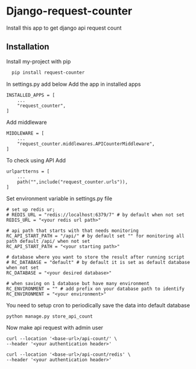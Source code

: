 
# Django-request-counter

Install this app to get django api request count


## Installation

Install my-project with pip

```bash
  pip install request-counter
```
In settings.py add below
Add the app in installed apps 
```
INSTALLED_APPS = [
    ...
    "request_counter",
]
```
Add middleware
```
MIDDLEWARE = [
    ...
    "request_counter.middlewares.APICounterMiddleware",
]
```
To check using API Add
```
urlpartterns = [
    ...
    path("",include("request_counter.urls")),
]
```
Set environment variable in settings.py file
```
# set up redis ur;
# REDIS_URL = "redis://localhost:6379/7" # by default when not set
REDIS_URL = "<your redis url path>"

# api path that starts with that needs monitoring
RC_API_START_PATH = "/api/" # by default set "" for monitoring all path default /api/ when not set 
RC_API_START_PATH = "<your starting path>"

# database where you want to store the result after running script
# RC_DATABASE = "default" # by default it is set as default database when not set
RC_DATABASE = "<your desired database>"

# when saving on 1 database but have many environment
RC_ENVIRONMENT = "" # add prefix on your database path to identify
RC_ENVIRONMENT = "<your environment>"

```
You need to setup cron to periodically save the data into default database 
```
python manage.py store_api_count
```

Now make api request with admin user
```
curl --location '<base-url>/api-count/' \
--header '<your authentication header>'

curl --location '<base-url>/api-count/redis' \
--header '<your authentication header>'
```